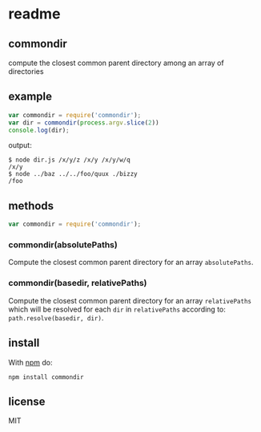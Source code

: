 # readme

## commondir

compute the closest common parent directory among an array of directories

## example

```javascript
var commondir = require('commondir');
var dir = commondir(process.argv.slice(2))
console.log(dir);
```

output:

```text
$ node dir.js /x/y/z /x/y /x/y/w/q
/x/y
$ node ../baz ../../foo/quux ./bizzy
/foo
```

## methods

```javascript
var commondir = require('commondir');
```

### commondir\(absolutePaths\)

Compute the closest common parent directory for an array `absolutePaths`.

### commondir\(basedir, relativePaths\)

Compute the closest common parent directory for an array `relativePaths` which will be resolved for each `dir` in `relativePaths` according to: `path.resolve(basedir, dir)`.

## install

With [npm](https://npmjs.org) do:

```text
npm install commondir
```

## license

MIT

